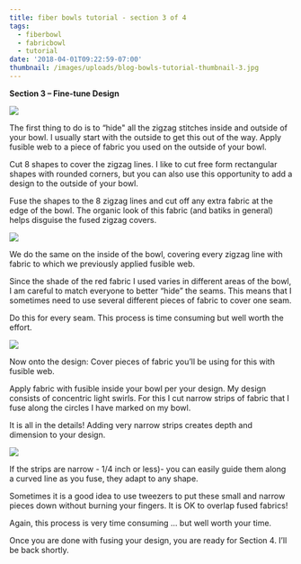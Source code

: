```yaml
---
title: fiber bowls tutorial - section 3 of 4
tags:
  - fiberbowl
  - fabricbowl
  - tutorial
date: '2018-04-01T09:22:59-07:00'
thumbnail: /images/uploads/blog-bowls-tutorial-thumbnail-3.jpg
---
```

**Section 3 – Fine-tune Design**

<img class="img-responsive" src="/images/uploads/blog-bowls-tutorial-8.jpg">

The first thing to do is to “hide" all the zigzag stitches inside and outside of your bowl.  I usually start with the outside to get this out of the way.  Apply fusible web to a piece of fabric you used on the outside of your bowl.

Cut 8 shapes to cover the zigzag lines.  I like to cut free form rectangular shapes with rounded corners, but you can also use this opportunity to add a design to the outside of your bowl.

Fuse the shapes to the 8 zigzag lines and cut off any extra fabric at the edge of the bowl.  The organic look of this fabric (and batiks in general) helps disguise the fused zigzag covers.  

<img class="img-responsive" src="/images/uploads/blog-bowls-tutorial-9.jpg">

We do the same on the inside of the bowl, covering every zigzag line with fabric to which we previously applied fusible web.

Since the shade of the red fabric I used varies in different areas of the bowl, I am careful to match everyone to better “hide” the seams.  This means that I sometimes need to use several different pieces of fabric to cover one seam.

Do this for every seam.  This process is time consuming but well worth the effort. 

<img class="img-responsive" src="/images/uploads/blog-bowls-tutorial-10.jpg">

Now onto the design: Cover pieces of fabric you’ll be using for this with fusible web.

Apply fabric with fusible inside your bowl per your design.  My design consists of concentric light swirls.  For this I cut narrow strips of fabric that I fuse along the circles I have marked on my bowl. 

It is all in the details! Adding very narrow strips creates depth and dimension to your design.

<img class="img-responsive" src="/images/uploads/blog-bowls-tutorial-11.jpg">

If the strips are narrow - 1/4 inch or less)- you can easily guide them along a curved line as you fuse, they adapt to any shape.

Sometimes it is a good idea to use tweezers to put these small and narrow pieces down without burning your fingers.  It is OK to overlap fused fabrics!

Again, this process is very time consuming … but well worth your time.

Once you are done with fusing your design, you are ready for Section 4.  I’ll be back shortly.
